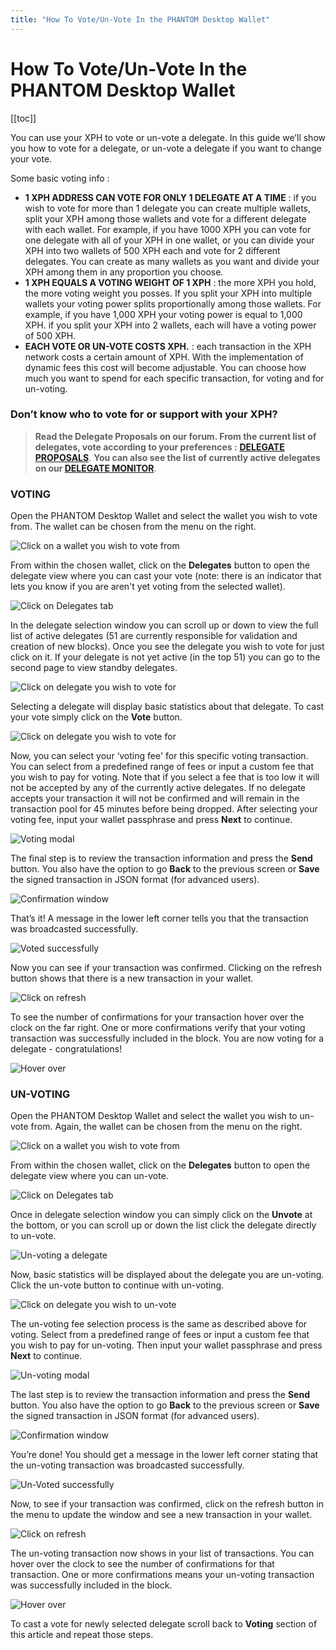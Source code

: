 ```yaml
---
title: "How To Vote/Un-Vote In the PHANTOM Desktop Wallet"
---
```


# How To Vote/Un-Vote In the PHANTOM Desktop Wallet

[[toc]]

You can use your XPH to vote or un-vote a delegate. In this guide we’ll show you how to vote for a delegate, or un-vote a delegate if you want to change your vote.

Some basic voting info :

-   **1 XPH ADDRESS CAN VOTE FOR ONLY 1 DELEGATE AT A TIME** : if you wish to vote for more than 1 delegate you can create multiple wallets, split your XPH among those wallets and vote for a different delegate with each wallet. For example, if you have 1000 XPH you can vote for one delegate with all of your XPH in one wallet, or you can divide your XPH into two wallets of 500 XPH each and vote for 2 different delegates. You can create as many wallets as you want and divide your XPH among them in any proportion you choose.
-   **1 XPH EQUALS A VOTING WEIGHT OF 1 XPH** : the more XPH you hold, the more voting weight you posses. If you split your XPH into multiple wallets your voting power splits proportionally among those wallets. For example, if you have 1,000 XPH your voting power is equal to 1,000 XPH. if you split your XPH into 2 wallets, each will have a voting power of 500 XPH.
-   **EACH VOTE OR UN-VOTE COSTS XPH.** : each transaction in the XPH network costs a certain amount of XPH. With the implementation of dynamic fees this cost will become adjustable. You can choose how much you want to spend for each specific transaction, for voting and for un-voting.

### Don’t know who to vote for or support with your XPH?

> **Read the Delegate Proposals on our forum. From the current list of delegates, vote according to your preferences :** [**DELEGATE PROPOSALS**](https://forum.ark.io/category/5/delegates).
> **You can also see the list of currently active delegates on our [**DELEGATE MONITOR**](https://explorer.phantom.org/delegateMonitor)**.

### VOTING

Open the PHANTOM Desktop Wallet and select the wallet you wish to vote from. The wallet can be chosen from the menu on the right.

![Click on a wallet you wish to vote from](./assets/how-to-vote-in-the-ark-desktop-wallet/clickonawallet.jpg)

From within the chosen wallet, click on the **Delegates** button to open the delegate view where you can cast your vote (note: there is an indicator that lets you know if you are aren't yet voting from the selected wallet).

![Click on Delegates tab](./assets/how-to-vote-in-the-ark-desktop-wallet/clickondelegates.jpg)

In the delegate selection window you can scroll up or down to view the full list of active delegates (51 are currently responsible for validation and creation of new blocks). Once you see the delegate you wish to vote for just click on it. If your delegate is not yet active (in the top 51) you can go to the second page to view standby delegates.

![Click on delegate you wish to vote for](./assets/how-to-vote-in-the-ark-desktop-wallet/clickonadelegate.jpg)

Selecting a delegate will display basic statistics about that delegate. To cast your vote simply click on the **Vote** button.

![Click on delegate you wish to vote for](./assets/how-to-vote-in-the-ark-desktop-wallet/clickonvotebutton.jpg)

Now, you can select your ‘voting fee' for this specific voting transaction. You can select from a predefined range of fees or input a custom fee that you wish to pay for voting. Note that if you select a fee that is too low it will not be accepted by any of the currently active delegates.  If no delegate accepts your transaction it will not be confirmed and will remain in the transaction pool for 45 minutes before being dropped. After selecting your voting fee, input your wallet passphrase and press **Next** to continue.

![Voting modal](./assets/how-to-vote-in-the-ark-desktop-wallet/votingmodal.jpg)

The final step is to review the transaction information and press the **Send** button. You also have the option to go **Back** to the previous screen or **Save** the signed transaction in JSON format (for advanced users).

![Confirmation window](./assets/how-to-vote-in-the-ark-desktop-wallet/clickonsend.jpg)

That’s it! A message in the lower left corner tells you that the transaction was broadcasted successfully.

![Voted successfully](./assets/how-to-vote-in-the-ark-desktop-wallet/votedsuccessfully.jpg)

Now you can see if your transaction was confirmed. Clicking on the refresh button shows that there is a new transaction in your wallet.

![Click on refresh](./assets/how-to-vote-in-the-ark-desktop-wallet/clickonrefresh.jpg)

To see the number of confirmations for your transaction hover over the clock on the far right. One or more confirmations verify that your voting transaction was successfully included in the block. You are now voting for a delegate - congratulations!

![Hover over](./assets/how-to-vote-in-the-ark-desktop-wallet/hoveroverclock.jpg)

### UN-VOTING

Open the PHANTOM Desktop Wallet and select the wallet you wish to un-vote from. Again, the wallet can be chosen from the menu on the right.

![Click on a wallet you wish to vote from](./assets/how-to-vote-in-the-ark-desktop-wallet/clickonawallet.jpg)

From within the chosen wallet, click on the **Delegates** button to open the delegate view where you can un-vote.

![Click on Delegates tab](./assets/how-to-vote-in-the-ark-desktop-wallet/clickondelegatesunvoting.jpg)

Once in delegate selection window you can simply click on the **Unvote** at the bottom, or you can scroll up or down the list click the delegate directly to un-vote.

![Un-voting a delegate](./assets/how-to-vote-in-the-ark-desktop-wallet/windowunvoting.jpg)

Now, basic statistics will be displayed about the delegate you are un-voting. Click the un-vote button to continue with un-voting.

![Click on delegate you wish to un-vote](./assets/how-to-vote-in-the-ark-desktop-wallet/unvotebutton.jpg)

The un-voting fee selection process is the same as described above for voting. Select from a predefined range of fees or input a custom fee that you wish to pay for un-voting. Then input your wallet passphrase and press **Next** to continue.

![Un-voting modal](./assets/how-to-vote-in-the-ark-desktop-wallet/unvotingmodal.jpg)

The last step is to review the transaction information and press the **Send** button. You also have the option to go **Back** to the previous screen or **Save** the signed transaction in JSON format (for advanced users).


![Confirmation window](./assets/how-to-vote-in-the-ark-desktop-wallet/unvotedelegate.jpg)

You’re done! You should get a message in the lower left corner stating that the un-voting transaction was broadcasted successfully.

![Un-Voted successfully](./assets/how-to-vote-in-the-ark-desktop-wallet/unvotedsuccessfully.jpg)

Now, to see if your transaction was confirmed, click on the refresh button in the menu to update the window and see a new transaction in your wallet.

![Click on refresh](./assets/how-to-vote-in-the-ark-desktop-wallet/clickonrefresh.jpg)

The un-voting transaction now shows in your list of transactions. You can hover over the clock to see the number of confirmations for that transaction. One or more confirmations means your un-voting transaction was successfully included in the block.

![Hover over](./assets/how-to-vote-in-the-ark-desktop-wallet/hoveroverunvote.jpg)

To cast a vote for newly selected delegate scroll back to **Voting** section of this article and repeat those steps.
